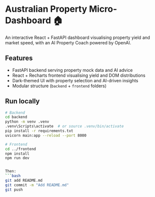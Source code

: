 # Australian Property Micro-Dashboard 🏠

An interactive React + FastAPI dashboard visualising property yield and market speed,
with an AI Property Coach powered by OpenAI.

## Features
- FastAPI backend serving property mock data and AI advice
- React + Recharts frontend visualising yield and DOM distributions
- Dark-themed UI with property selection and AI-driven insights
- Modular structure (`backend` + `frontend` folders)

## Run locally
```bash
# Backend
cd backend
python -m venv .venv
.venv\Scripts\activate  # or source .venv/bin/activate
pip install -r requirements.txt
uvicorn main:app --reload --port 8000

# Frontend
cd ../frontend
npm install
npm run dev


Then:
```bash
git add README.md
git commit -m "Add README.md"
git push

